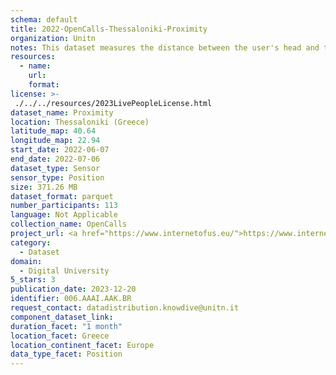 ```yaml
---
schema: default
title: 2022-OpenCalls-Thessaloniki-Proximity
organization: Unitn
notes: This dataset measures the distance between the user's head and the phone, depending on the phone it may be measured in centimeters (i.e., the absolute distance) or as labels (e.g., 'near', 'far'). The dataset was collected as part of the WeNet project, a Horizon 2020 funded project that aims at developing a diversity-aware, machine-mediated paradigm for social interactions. It collected information on the eating/drinking activities of the students of the UTH University.
resources:
  - name: 
    url: 
    format: 
license: >-
 ./../../resources/2023LivePeopleLicense.html
dataset_name: Proximity
location: Thessaloniki (Greece)
latitude_map: 40.64
longitude_map: 22.94
start_date: 2022-06-07
end_date: 2022-07-06
dataset_type: Sensor
sensor_type: Position
size: 371.26 MB
dataset_format: parquet
number_participants: 113
language: Not Applicable
collection_name: OpenCalls
project_url: <a href="https://www.internetofus.eu/">https://www.internetofus.eu/</a>
category: 
  - Dataset
domain: 
  - Digital University
5_stars: 3
publication_date: 2023-12-20
identifier: 006.AAAI.AAK.BR
request_contact: datadistribution.knowdive@unitn.it
component_dataset_link: 
duration_facet: "1 month"
location_facet: Greece
location_continent_facet: Europe
data_type_facet: Position
---
```

